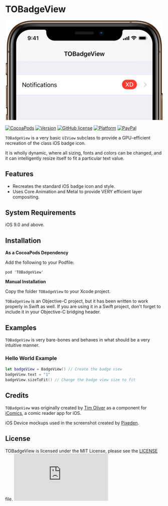 # TOBadgeView

<p align="center">
<img src="https://raw.githubusercontent.com/TimOliver/TOBadgeView/master/screenshot.jpg" width="500" style="margin:0 auto" />
</p>

[![CocoaPods](https://img.shields.io/cocoapods/dt/TOBadgeView.svg?maxAge=3600)](https://cocoapods.org/pods/TOWebContentViewController)
[![Version](https://img.shields.io/cocoapods/v/TOBadgeView.svg?style=flat)](http://cocoadocs.org/docsets/TOCropViewController)
[![GitHub license](https://img.shields.io/badge/license-MIT-blue.svg)](https://raw.githubusercontent.com/TimOliver/TOBadgeView/master/LICENSE)
[![Platform](https://img.shields.io/cocoapods/p/TOBadgeView.svg?style=flat)](http://cocoadocs.org/docsets/TOWebContentViewController)
[![PayPal](https://img.shields.io/badge/paypal-donate-blue.svg)](https://www.paypal.com/cgi-bin/webscr?cmd=_s-xclick&hosted_button_id=M4RKULAVKV7K8)

`TOBadgeView` is a very basic `UIView` subclass to provide a GPU-efficient recreation of the class iOS badge icon.

It is wholly dynamic, where all sizing, fonts and colors can be changed, and it can intelligently resize itself to fit a particular text value.

## Features

* Recreates the standard iOS badge icon and style.
* Uses Core Animation and Metal to provide VERY efficient layer compositing.

## System Requirements
iOS 9.0 and above.

## Installation

**As a CocoaPods Dependency**

Add the following to your Podfile:
```
pod 'TOBadgeView'
```

**Manual Installation**

Copy the folder `TOBadgeView` to your Xcode project.

`TOBadgeView` is an Objective-C project, but it has been written to work properly in Swift as well. If you are using it in a Swift project, don't forget to include it in your Objective-C bridging header.

## Examples

`TOBadgeView` is very bare-bones and behaves in what should be a very intuitive manner.

### Hello World Example

```swift
let badgeView = BadgeView() // Create the badge view
badgeView.text = "1"
badgeView.sizeToFit() // Change the badge view size to fit
```


## Credits
`TOBadgeView` was originally created by [Tim Oliver](http://twitter.com/TimOliverAU) as a component for [iComics](http://icomics.co), a comic reader app for iOS.

iOS Device mockups used in the screenshot created by [Pixeden](http://www.pixeden.com).

## License
TOBadgeView is licensed under the MIT License, please see the [LICENSE](LICENSE) file. ![analytics](https://ga-beacon.appspot.com/UA-5643664-16/TOBadgeView/README.md?pixel)
